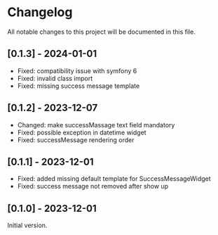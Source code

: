 # Changelog

All notable changes to this project will be documented in this file.

## [0.1.3] - 2024-01-01
- Fixed: compatibility issue with symfony 6
- Fixed: invalid class import
- Fixed: missing success message template

## [0.1.2] - 2023-12-07
- Changed: make successMassage text field mandatory
- Fixed: possible exception in datetime widget
- Fixed: successMessage rendering order

## [0.1.1] - 2023-12-01
- Fixed: added missing default template for SuccessMessageWidget
- Fixed: success message not removed after show up

## [0.1.0] - 2023-12-01
Initial version.